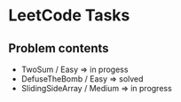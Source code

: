 # LeetCode Tasks
## Problem contents
- TwoSum / Easy => in progess
- DefuseTheBomb / Easy => solved
- SlidingSideArray / Medium => in progress
